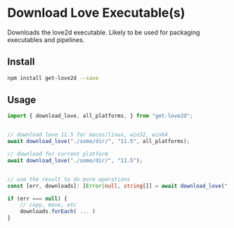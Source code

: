 # Download Love Executable(s)

Downloads the love2d executable. Likely to be used for packaging executables and pipelines.

## Install

```sh
npm install get-love2d --save
```

## Usage

```ts
import { download_love, all_platforms, } from "get-love2d";


// download love 11.5 for macos/linux, win32, win64
await download_love("./some/dir/", "11.5", all_platforms);

// download for current platform
await download_love("./some/dir/", "11.5");


// use the result to do more operations
const [err, downloads]: [Error|null, string[]] = await download_love("./some/dir/", "11.5");

if (err === null) {
    // copy, move, etc
    downloads.forEach( ... )
}

```
